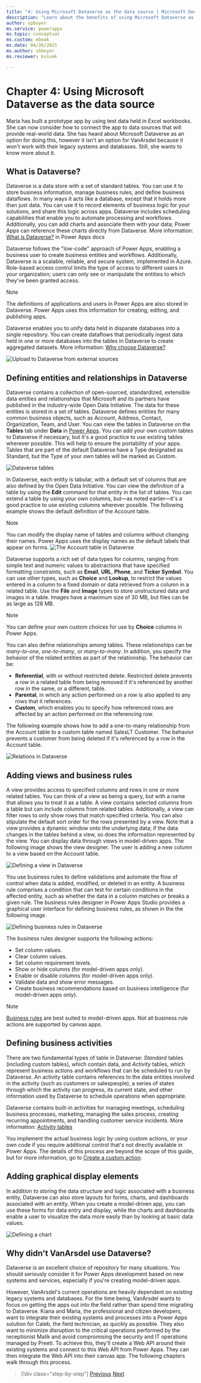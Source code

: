 ```yaml
---
title: "4: Using Microsoft Dataverse as the data source | Microsoft Docs"
description: "Learn about the benefits of using Microsoft Dataverse as the data source."
author: spboyer
ms.service: powerapps
ms.topic: conceptual
ms.custom: ebook
ms.date: 04/26/2021
ms.author: shboyer
ms.reviewer: kvivek

---
```


# Chapter 4: Using Microsoft Dataverse as the data source

Maria has built a prototype app by using test data held in Excel workbooks. She can now consider how to connect the app to data sources that will provide real-world data. She has heard about Microsoft Dataverse as an option for doing this, however it isn't an option for VanArsdel because it won't work with their legacy systems and databases. Still, she wants to know more about it. 

## What is Dataverse?

Dataverse is a data store with a set of standard tables. You can use it to store business information, manage business rules, and define business dataflows. In many ways it acts like a database, except that it holds more than just data. You can use it to record elements of business logic for your solutions, and share this logic across apps. Dataverse includes scheduling capabilities that enable you to automate processing and workflows. Additionally, you can add charts and associate them with your data; Power Apps can reference these charts directly from Dataverse. More information: [What is Dataverse?](/powerapps/maker/data-platform/data-platform-intro) in Power Apps docs

Dataverse follows the "low-code" approach of Power Apps, enabling a business user to create business entities and workflows. Additionally, Dataverse is a scalable, reliable, and secure system, implemented in Azure. Role-based access control limits the type of access to different users in your organization; users can only see or manipulate the entities to which they've been granted access.

> [!NOTE]
> The definitions of applications and users in Power Apps are also stored in Dataverse. Power Apps uses this information for creating, editing, and publishing apps.

Dataverse enables you to unify data held in disparate databases into a single repository. You can create dataflows that periodically ingest data held in one or more databases into the tables in Dataverse to create aggregated datasets. More information: [Why choose Dataverse?](../../maker/data-platform/why-dataverse-overview.md)

![Upload to Dataverse from external sources](media/image75.png)

## Defining entities and relationships in Dataverse

Dataverse contains a collection of open-sourced, standardized, extensible data entities and relationships that Microsoft and its partners have published in the industry-wide Open Data Initiative. The data for these entities is stored in a set of tables. Dataverse defines entities for many common business objects, such as Account, Address, Contact, Organization, Team, and User. You can view the tables in Dataverse on the **Tables** tab under **Data** in [Power Apps](https://make.powerapps.com). You can add your own custom tables to Dataverse if necessary, but it's a good practice to use existing tables wherever possible. This will help to ensure the portability of your apps. Tables that are part of the default Dataverse have a Type designated as Standard, but the Type of your own tables will be marked as Custom.

![Dataverse tables](media/image76.png)

In Dataverse, each entity is tabular, with a default set of columns that are also defined by the Open Data Initiative. You can view the definition of a table by using the **Edit** command for that entity in the list of tables. You can extend a table by using your own columns, but&mdash;as noted earlier&mdash;it's a good practice to use existing columns wherever possible. The following example shows the default definition of the Account table.

> [!NOTE]
> You can modify the display name of tables and columns without changing their names. Power Apps uses the display names as the default labels that appear on forms.
![The Account table in Dataverse](media/image77.png)

Dataverse supports a rich set of data types for columns, ranging from simple text and numeric values to abstractions that have specified formatting constraints, such as **Email**, **URL**, **Phone**, and **Ticker Symbol**. You can use other types, such as **Choice** and **Lookup**, to restrict the values entered in a column to a fixed domain or data retrieved from a column in a related table. Use the **File** and **Image** types to store unstructured data and images in a table. Images have a maximum size of 30 MB, but files can be as large as 128 MB.

> [!NOTE]
> You can define your own custom choices for use by **Choice** columns in Power Apps.

You can also define relationships among tables. These relationships can be *many-to-one*, *one-to-many*, or *many-to-many*. In addition, you specify the behavior of the related entities as part of the relationship. The behavior can be:

-   **Referential**, with or without restricted delete. Restricted delete prevents a row in a related table from being removed if it's referenced by another row in the same, or a different, table.
-   **Parental**, in which any action performed on a row is also applied to any rows that it references.
-   **Custom**, which enables you to specify how referenced rows are affected by an action performed on the referencing row.

The following example shows how to add a one-to-many relationship from the Account table to a custom table named SalesLT Customer. The behavior prevents a customer from being deleted if it's referenced by a row in the Account table.

![Relations in Dataverse](media/image78.png)

## Adding views and business rules

A view provides access to specified columns and rows in one or more related tables. You can think of a view as being a query, but with a name that allows you to treat it as a table. A view contains selected columns from a table but can include columns from related tables. Additionally, a view can filter rows to only show rows that match specified criteria. You can also stipulate the default sort order for the rows presented by a view. Note that a view provides a dynamic window onto the underlying data; if the data changes in the tables behind a view, so does the information represented by the view. You can display data through views in model-driven apps. The following image shows the view designer. The user is adding a new column to a view based on the Account table.

![Defining a view in Dataverse](media/image79.png)

You use business rules to define validations and automate the flow of control when data is added, modified, or deleted in an entity. A business rule comprises a condition that can test for certain conditions in the affected entity, such as whether the data in a column matches or breaks a given rule. The business rules designer in Power Apps Studio provides a graphical user interface for defining business rules, as shown in the the following image.

![Defining business rules in Dataverse](media/image80.png)

The business rules designer supports the following actions:

-   Set column values.
-   Clear column values.
-   Set column requirement levels.
-   Show or hide columns (for model-driven apps only).
-   Enable or disable columns (for model-driven apps only).
-   Validate data and show error messages.
-   Create business recommendations based on business intelligence (for model-driven apps only).

> [!NOTE]
> [Business rules](/powerapps/maker/data-platform/data-platform-create-business-rule) are best suited to model-driven apps. Not all business rule actions are supported by canvas apps.

## Defining business activities

There are two fundamental types of table in Dataverse: *Standard* tables (including custom tables), which contain data, and *Activity* tables, which represent business actions and workflows that can be scheduled to run by Dataverse. An activity table contains references to the data entities involved in the activity (such as customers or salespeople), a series of states through which the activity can progress, its current state, and other information used by Dataverse to schedule operations when appropriate.

Dataverse contains built-in activities for managing meetings, scheduling business processes, marketing, managing the sales process, creating recurring appointments, and handling customer service incidents. More information: [Activity tables](../../developer/data-platform/activity-entities.md)

You implement the actual business logic by using custom actions, or your own code if you require additional control that's not directly available in Power Apps. The details of this process are beyond the scope of this guide, but for more information, go to [Create a custom action](../../maker/data-platform/create-actions.md).

## Adding graphical display elements

In addition to storing the data structure and logic associated with a business entity, Dataverse can also store layouts for forms, charts, and dashboards associated with an entity. When you create a model-driven app, you can use these forms for data entry and display, while the charts and dashboards enable a user to visualize the data more easily than by looking at basic data values.

![Defining a chart](media/image81.png)

## Why didn't VanArsdel use Dataverse?

Dataverse is an excellent choice of repository for many situations. You should seriously consider it for Power Apps development based on new systems and services, especially if you're creating model-driven apps. 

However, VanArsdel's current operations are heavily dependent on existing legacy systems and databases. For the time being, VanArsdel wants to focus on getting the apps out into the field rather than spend time migrating to Dataverse. Kiana and Maria, the professional and citizen developers, want to integrate their existing systems and processes into a Power Apps solution for Caleb, the field technician, as quickly as possible. They also want to minimize disruption to the critical operations performed by the receptionist Malik and avoid compromising the security and IT operations managed by Preeti. To achieve this, they'll create a Web API around their existing systems and connect to this Web API from Power Apps. They can then integrate the Web API into their canvas app. The following chapters walk through this process.

> [!div class="step-by-step"]
> [Previous](03-building-low-code-prototype.md)
> [Next](05-creating-publishing-web-api-in-azure.md)
